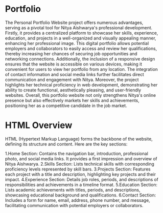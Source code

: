 # Portfolio
The Personal Portfolio Website project offers numerous advantages, serving as a pivotal tool for Nitya Aishwarya's professional development. Firstly, it provides a centralized platform to showcase her skills, experience, education, and projects in a well-organized and visually appealing manner, enhancing her professional image. This digital portfolio allows potential employers and collaborators to easily access and review her qualifications, thereby increasing her chances of securing job opportunities and networking connections. Additionally, the inclusion of a responsive design ensures that the website is accessible on various devices, making it convenient for users to view her portfolio from any location. The integration of contact information and social media links further facilitates direct communication and engagement with Nitya. Moreover, the project highlights her technical proficiency in web development, demonstrating her ability to create functional, aesthetically pleasing, and user-friendly websites. Overall, this portfolio website not only strengthens Nitya's online presence but also effectively markets her skills and achievements, positioning her as a competitive candidate in the job market.

# HTML Overview
HTML (Hypertext Markup Language) forms the backbone of the website, defining its structure and content. Here are the key sections:

1.Home Section: Contains the navigation bar, introduction, professional photo, and social media links. It provides a first impression and overview of Nitya Aishwarya.
2.Skills Section: Lists technical skills with corresponding proficiency levels represented by skill bars.
3.Projects Section: Features each project with a title and description, highlighting key projects and their impact.
4.Experience Section: Details job roles, periods, and descriptions of responsibilities and achievements in a timeline format.
5.Education Section: Lists academic achievements with titles, periods, and descriptions, showcasing educational background and qualifications.
6.Contact Section: Includes a form for name, email, address, phone number, and message, facilitating communication with potential employers or collaborators.
